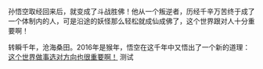孙悟空取经回来后，就变成了斗战胜佛！他从一个叛逆者，历经千辛万苦终于成了一个体制内的人，可是沿途的妖怪那么轻松就成仙成佛了，这个世界跟对人十分重要啊！

转瞬千年，沧海桑田。2016年是猴年，悟空在这千年中又悟出了一个新的道理：
[这个世界做事选对方向也很重要啊！](../the-right-way/to_be_a_coder.md)
测试